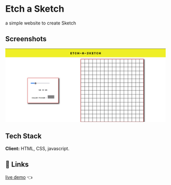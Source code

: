 
# Etch a Sketch

a simple website to create Sketch 



## Screenshots

![App Screenshot](img/etch-a-sketch.png)


## Tech Stack

**Client:** HTML, CSS, javascript.




## 🔗 Links

[live demo](https://akhilbisht798.github.io/Etch-a-Sketch/)  👈

